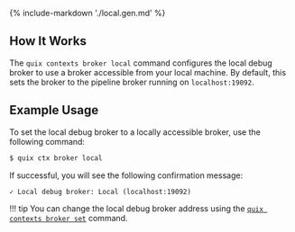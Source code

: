 {% include-markdown './local.gen.md' %}

## How It Works

The `quix contexts broker local` command configures the local debug broker to use a broker accessible from your local machine. By default, this sets the broker to the pipeline broker running on `localhost:19092`.

## Example Usage

To set the local debug broker to a locally accessible broker, use the following command:

```bash
$ quix ctx broker local
```

If successful, you will see the following confirmation message:

```text
✓ Local debug broker: Local (localhost:19092)
```

!!! tip
    You can change the local debug broker address using the [`quix contexts broker set`](set.md) command.